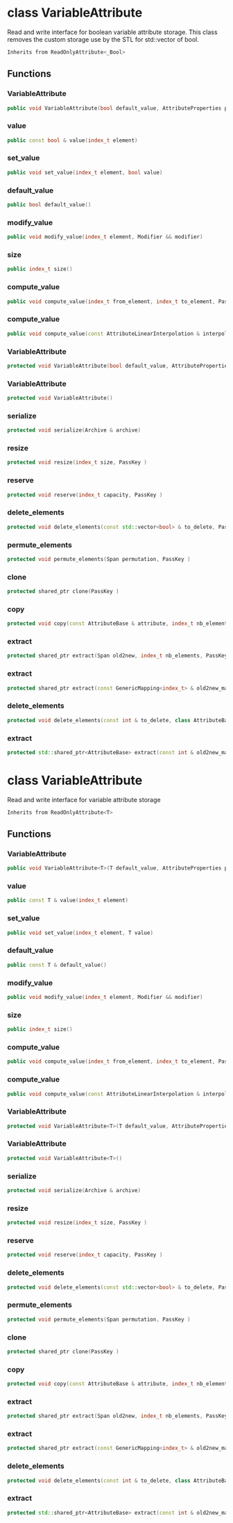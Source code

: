 # class VariableAttribute


 Read and write interface for boolean variable attribute storage. This class removes the custom storage use by the STL for std::vector of bool.



```cpp
Inherits from ReadOnlyAttribute<_Bool>
```



## Functions

### VariableAttribute

```cpp
public void VariableAttribute(bool default_value, AttributeProperties properties, PassKey )
```


### value

```cpp
public const bool & value(index_t element)
```


### set_value

```cpp
public void set_value(index_t element, bool value)
```


### default_value

```cpp
public bool default_value()
```


### modify_value

```cpp
public void modify_value(index_t element, Modifier && modifier)
```


### size

```cpp
public index_t size()
```


### compute_value

```cpp
public void compute_value(index_t from_element, index_t to_element, PassKey )
```


### compute_value

```cpp
public void compute_value(const AttributeLinearInterpolation & interpolation, index_t to_element, PassKey )
```


### VariableAttribute

```cpp
protected void VariableAttribute(bool default_value, AttributeProperties properties)
```


### VariableAttribute

```cpp
protected void VariableAttribute()
```


### serialize

```cpp
protected void serialize(Archive & archive)
```


### resize

```cpp
protected void resize(index_t size, PassKey )
```


### reserve

```cpp
protected void reserve(index_t capacity, PassKey )
```


### delete_elements

```cpp
protected void delete_elements(const std::vector<bool> & to_delete, PassKey )
```


### permute_elements

```cpp
protected void permute_elements(Span permutation, PassKey )
```


### clone

```cpp
protected shared_ptr clone(PassKey )
```


### copy

```cpp
protected void copy(const AttributeBase & attribute, index_t nb_elements, PassKey )
```


### extract

```cpp
protected shared_ptr extract(Span old2new, index_t nb_elements, PassKey )
```


### extract

```cpp
protected shared_ptr extract(const GenericMapping<index_t> & old2new_mapping, index_t nb_elements, PassKey )
```


### delete_elements

```cpp
protected void delete_elements(const int & to_delete, class AttributeBase::AttributeKey )
```


### extract

```cpp
protected std::shared_ptr<AttributeBase> extract(const int & old2new_mapping, index_t nb_elements, class AttributeBase::AttributeKey )
```




# class VariableAttribute


 Read and write interface for variable attribute storage



```cpp
Inherits from ReadOnlyAttribute<T>
```



## Functions

### VariableAttribute

```cpp
public void VariableAttribute<T>(T default_value, AttributeProperties properties, PassKey )
```


### value

```cpp
public const T & value(index_t element)
```


### set_value

```cpp
public void set_value(index_t element, T value)
```


### default_value

```cpp
public const T & default_value()
```


### modify_value

```cpp
public void modify_value(index_t element, Modifier && modifier)
```


### size

```cpp
public index_t size()
```


### compute_value

```cpp
public void compute_value(index_t from_element, index_t to_element, PassKey )
```


### compute_value

```cpp
public void compute_value(const AttributeLinearInterpolation & interpolation, index_t to_element, PassKey )
```


### VariableAttribute

```cpp
protected void VariableAttribute<T>(T default_value, AttributeProperties properties)
```


### VariableAttribute

```cpp
protected void VariableAttribute<T>()
```


### serialize

```cpp
protected void serialize(Archive & archive)
```


### resize

```cpp
protected void resize(index_t size, PassKey )
```


### reserve

```cpp
protected void reserve(index_t capacity, PassKey )
```


### delete_elements

```cpp
protected void delete_elements(const std::vector<bool> & to_delete, PassKey )
```


### permute_elements

```cpp
protected void permute_elements(Span permutation, PassKey )
```


### clone

```cpp
protected shared_ptr clone(PassKey )
```


### copy

```cpp
protected void copy(const AttributeBase & attribute, index_t nb_elements, PassKey )
```


### extract

```cpp
protected shared_ptr extract(Span old2new, index_t nb_elements, PassKey )
```


### extract

```cpp
protected shared_ptr extract(const GenericMapping<index_t> & old2new_mapping, index_t nb_elements, PassKey )
```


### delete_elements

```cpp
protected void delete_elements(const int & to_delete, class AttributeBase::AttributeKey )
```


### extract

```cpp
protected std::shared_ptr<AttributeBase> extract(const int & old2new_mapping, index_t nb_elements, class AttributeBase::AttributeKey )
```




